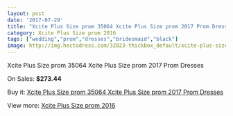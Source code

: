 ```yaml
---
layout: post
date: '2017-07-29'
title: "Xcite Plus Size prom 35064 Xcite Plus Size prom 2017 Prom Dresses"
category: Xcite Plus Size prom 2016
tags: ["wedding","prom","dresses","bridesmaid","black"]
image: http://img.hectodress.com/32023-thickbox_default/xcite-plus-size-prom-35064-xcite-plus-size-prom-2012-prom-dresses.jpg
---
```

Xcite Plus Size prom 35064 Xcite Plus Size prom 2017 Prom Dresses

On Sales: **$273.44**
<a href="https://www.hectodress.com/xcite-plus-size-prom-2013/14552-xcite-plus-size-prom-35064-xcite-plus-size-prom-2012-prom-dresses.html"><amp-img layout="responsive" width="600" height="600" src="//img.hectodress.com/32023-thickbox_default/xcite-plus-size-prom-35064-xcite-plus-size-prom-2012-prom-dresses.jpg" alt="Xcite Plus Size prom 35064 Xcite Plus Size prom 2017 Prom Dresses 0" /></a>

Buy it: [Xcite Plus Size prom 35064 Xcite Plus Size prom 2017 Prom Dresses](https://www.hectodress.com/xcite-plus-size-prom-2013/14552-xcite-plus-size-prom-35064-xcite-plus-size-prom-2012-prom-dresses.html "Xcite Plus Size prom 35064 Xcite Plus Size prom 2017 Prom Dresses")

View more: [Xcite Plus Size prom 2016](https://www.hectodress.com/260-xcite-plus-size-prom-2013 "Xcite Plus Size prom 2016")